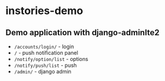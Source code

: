 # instories-demo
## Demo application with django-adminlte2

- `/accounts/login/` - login  
- `/` - push notification panel
- `/notify/option/list` - options
- `/notify/push/list` - push
- `/admin/` - django admin
